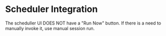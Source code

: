 # Scheduler Integration

The scheduller UI DOES NOT have a "Run Now" button.
If there is a need to manually invoke it, use manual session run.
